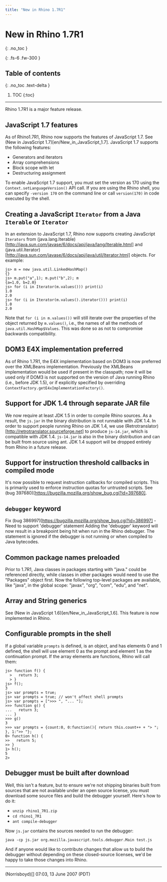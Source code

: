 ```yaml
---
title: "New in Rhino 1.7R1"
---
```

# New in Rhino 1.7R1
{: .no_toc }

{: .fs-6 .fw-300 }

## Table of contents
{: .no_toc .text-delta }

1. TOC
{:toc}

---
Rhino 1.7R1 is a major feature release.

## JavaScript 1.7 features

As of Rhino1.7R1, Rhino now supports the features of JavaScript 1.7. See (New in JavaScript 1.7)[en/New_in_JavaScript_1.7]. JavaScript 1.7 supports the following features:

- Generators and iterators
- Array comprehensions
- Block scope with let
- Destructuring assignment

To enable JavaScript 1.7 support, you must set the version as 170 using the `Context.setLanguageVersion()` API call. If you are using the Rhino shell, you can specify `-version 170` on the command line or call `version(170)` in code executed by the shell.

## Creating a JavaScript `Iterator` from a Java `Iterable` or `Iterator`

In an extension to JavaScript 1.7, Rhino now supports creating JavaScript `Iterators` from (java.lang.Iterable)[http://java.sun.com/javase/6/docs/api/java/lang/Iterable.html] and (java.util.Iterator)[http://java.sun.com/javase/6/docs/api/java/util/Iterator.html] objects. For example:

```
js> m = new java.util.LinkedHashMap()
{}
js> m.put("a",1); m.put("b",2); m
{a=1.0, b=2.0}
js> for (i in Iterator(m.values())) print(i)
1.0
2.0
js> for (i in Iterator(m.values().iterator())) print(i)
1.0
2.0
```

Note that `for (i in m.values())` will still iterate over the properties of the object returned by `m.values()`, i.e., the names of all the methods of `java.util.HashMap$Values`. This was done so as not to compromise backwards compatibility.

## DOM3 E4X implementation preferred

As of Rhino 1.7R1, the E4X implementation based on DOM3 is now preferred over the XMLBeans implementation. Previously the XMLBeans implementation would be used if present in the classpath; now it will be used only if DOM3 is not supported on the version of Java running Rhino (i.e., before JDK 1.5), or if explicitly specified by overriding `ContextFactory.getE4xImplementationFactory()`.

## Support for JDK 1.4 through separate JAR file

We now require at least JDK 1.5 in order to compile Rhino sources. As a result, the `js.jar` in the binary distribution is not runnable with JDK 1.4. In order to support people running Rhino on JDK 1.4, we use (Retrotranslator)[http://retrotranslator.sourceforge.net] to produce `js-14.jar`, which is compatible with JDK 1.4. `js-14.jar` is also in the binary distribution and can be built from source using ant.
JDK 1.4 support will be dropped entirely from Rhino in a future release.

## Support for instruction threshold callbacks in compiled mode

It's now possible to request instruction callbacks for compiled scripts. This is primarily used to enforce instruction quotas for untrusted scripts. See (bug 397680)[https://bugzilla.mozilla.org/show_bug.cgi?id=397680].

## `debugger` keyword

Fix (bug 386997)[https://bugzilla.mozilla.org/show_bug.cgi?id=386997] - Need to support 'debugger' statement
Adding the 'debugger' keyword will now result in a breakpoint being hit when
run in the Rhino debugger. The statement is ignored if the debugger is not
running or when compiled to Java bytecodes.

## Common package names preloaded

Prior to 1.7R1, Java classes in packages starting with "java." could be referenced directly, while classes in other packages would need to use the "Packages" object first. Now the following top-level packages are available, like "java", in the global scope: "javax", "org", "com", "edu", and "net".

## Array and String generics

See (New in JavaScript 1.6)[en/New_in_JavaScript_1.6]. This feature is now implemented in Rhino.

## Configurable prompts in the shell

If a global variable `prompts` is defined, is an object, and has elements 0 and 1 defined, the shell will use element 0 as the prompt and element 1 as the continuation prompt. If the array elements are functions, Rhino will call them:

```
js> function f() {
  >   return 3;
  > }
js> f();
3
js> var prompts = true;
js> var prompts = true; // won't affect shell prompts
js> var prompts = [">>> ", "... "];
>>> function g() {
...   return 3;
... }
>>> g()
3
>>> var prompts = {count:0, 0:function(){ return this.count++ + "> "; }, 1:">> "};
0> function h() {
>>   return 5;
>> }
1> h();
5
2>
```

## Debugger must be built after download

Well, this isn't a feature, but to ensure we're not shipping binaries built from sources that are not available under an open source license, you must download some source files and build the debugger yourself. Here's how to do it:

- `unzip rhino1_7R1.zip`
- `cd rhino1_7R1`
- `ant compile-debugger`

Now `js.jar` contains the sources needed to run the debugger:

```
java -cp js.jar org.mozilla.javascript.tools.debugger.Main test.js
```

And if anyone would like to contribute changes that allow us to build the debugger without depending on these closed-source licenses, we'd be happy to take those changes into Rhino.

---

(Norrisboyd)[] 07:03, 13 June 2007 (PDT)